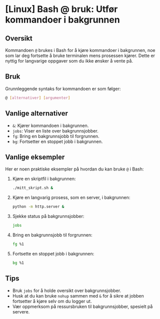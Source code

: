 # [Linux] Bash @ bruk: Utfør kommandoer i bakgrunnen

## Oversikt
Kommandoen `@` brukes i Bash for å kjøre kommandoer i bakgrunnen, noe som lar deg fortsette å bruke terminalen mens prosessen kjører. Dette er nyttig for langvarige oppgaver som du ikke ønsker å vente på.

## Bruk
Grunnleggende syntaks for kommandoen er som følger:

```bash
@ [alternativer] [argumenter]
```

## Vanlige alternativer
- `&`: Kjører kommandoen i bakgrunnen.
- `jobs`: Viser en liste over bakgrunnsjobber.
- `fg`: Bring en bakgrunnsjobb til forgrunnen.
- `bg`: Fortsetter en stoppet jobb i bakgrunnen.

## Vanlige eksempler
Her er noen praktiske eksempler på hvordan du kan bruke `@` i Bash:

1. Kjøre en skriptfil i bakgrunnen:
   ```bash
   ./mitt_skript.sh &
   ```

2. Kjøre en langvarig prosess, som en server, i bakgrunnen:
   ```bash
   python -m http.server &
   ```

3. Sjekke status på bakgrunnsjobber:
   ```bash
   jobs
   ```

4. Bring en bakgrunnsjobb til forgrunnen:
   ```bash
   fg %1
   ```

5. Fortsette en stoppet jobb i bakgrunnen:
   ```bash
   bg %1
   ```

## Tips
- Bruk `jobs` for å holde oversikt over bakgrunnsjobber.
- Husk at du kan bruke `nohup` sammen med `&` for å sikre at jobben fortsetter å kjøre selv om du logger ut.
- Vær oppmerksom på ressursbruken til bakgrunnsjobber, spesielt på servere.